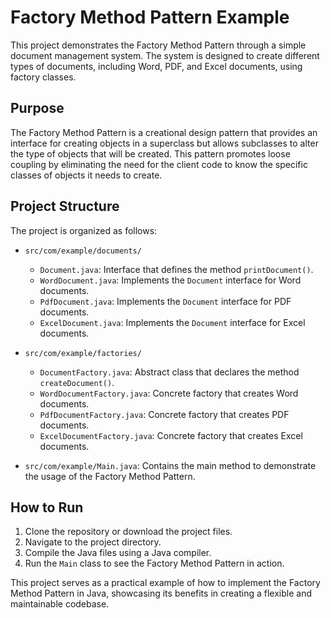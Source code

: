 # Factory Method Pattern Example

This project demonstrates the Factory Method Pattern through a simple document management system. The system is designed to create different types of documents, including Word, PDF, and Excel documents, using factory classes.

## Purpose

The Factory Method Pattern is a creational design pattern that provides an interface for creating objects in a superclass but allows subclasses to alter the type of objects that will be created. This pattern promotes loose coupling by eliminating the need for the client code to know the specific classes of objects it needs to create.

## Project Structure

The project is organized as follows:

- `src/com/example/documents/`
  - `Document.java`: Interface that defines the method `printDocument()`.
  - `WordDocument.java`: Implements the `Document` interface for Word documents.
  - `PdfDocument.java`: Implements the `Document` interface for PDF documents.
  - `ExcelDocument.java`: Implements the `Document` interface for Excel documents.

- `src/com/example/factories/`
  - `DocumentFactory.java`: Abstract class that declares the method `createDocument()`.
  - `WordDocumentFactory.java`: Concrete factory that creates Word documents.
  - `PdfDocumentFactory.java`: Concrete factory that creates PDF documents.
  - `ExcelDocumentFactory.java`: Concrete factory that creates Excel documents.

- `src/com/example/Main.java`: Contains the main method to demonstrate the usage of the Factory Method Pattern.

## How to Run

1. Clone the repository or download the project files.
2. Navigate to the project directory.
3. Compile the Java files using a Java compiler.
4. Run the `Main` class to see the Factory Method Pattern in action.

This project serves as a practical example of how to implement the Factory Method Pattern in Java, showcasing its benefits in creating a flexible and maintainable codebase.